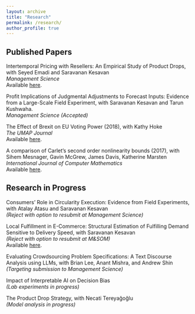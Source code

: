 ```yaml
---
layout: archive
title: "Research"
permalink: /research/
author_profile: true
---
```


## Published Papers

Intertemporal Pricing with Resellers: An Empirical Study of Product Drops, with Seyed Emadi and Saravanan Kesavan \
*Management Science* \
Available [here](https://doi.org/10.1287/mnsc.2022.04152).

Profit Implications of Judgmental Adjustments to Forecast Inputs: Evidence from a Large-Scale Field Experiment, with Saravanan Kesavan and Tarun Kushwaha. \
*Management Science (Accepted)* 

The Effect of Brexit on EU Voting Power (2018), with Kathy Hoke \
*The UMAP Journal* \
Available [here](https://www.comap.com/membership/member-resources/item/the-effect-of-brexit-on-eu-voting-power).

A comparison of Carlet’s second order nonlinearity bounds (2017), with Sihem Mesnager, Gavin McGrew, James Davis, Katherine Marsten \
*International Journal of Computer Mathematics* \
Available [here](https://www.tandfonline.com/doi/abs/10.1080/00207160.2015.1112002?journalCode=gcom20).


## Research in Progress

Consumers’ Role in Circularity Execution: Evidence from Field Experiments, with Atalay Atasu and Saravanan Kesavan \
*(Reject with option to resubmit at Management Science)* 

Local Fulfillment in E-Commerce: Structural Estimation of Fulfilling Demand Sensitive to Delivery Speed, with Saravanan Kesavan \
*(Reject with option to resubmit at M&SOM)* \
Available [here](/files/pdf/closer_fulfillment.pdf).

Evaluating Crowdsourcing Problem Specifications: A Text Discourse Analysis using LLMs, with Brian Lee, Anant Mishra, and Andrew Shin \
*(Targeting submission to Management Science)*

Impact of Interpretable AI on Decision Bias \
*(Lab experiments in progress)*

The Product Drop Strategy, with Necati Tereyağoğlu \
*(Model analysis in progress)*
